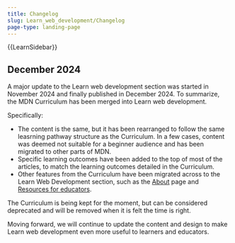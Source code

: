 ```yaml
---
title: Changelog
slug: Learn_web_development/Changelog
page-type: landing-page
---
```


{{LearnSidebar}}

## December 2024

A major update to the Learn web development section was started in November 2024 and finally published in December 2024. To summarize, the MDN Curriculum has been merged into Learn web development.

Specifically:

- The content is the same, but it has been rearranged to follow the same leasrning pathway structure as the Curriculum. In a few cases, content was deemed not suitable for a beginner audience and has been migrated to other parts of MDN.
- Specific learning outcomes have been added to the top of most of the articles, to match the learning outcomes detailed in the Curriculum.
- Other features from the Curriculum have been migrated across to the Learn Web Development section, such as the [About](/en-US/docs/Learn_web_development/About) page and [Resources for educators](/en-US/docs/Learn_web_development/Educators).

The Curriculum is being kept for the moment, but can be considered deprecated and will be removed when it is felt the time is right.

Moving forward, we will continue to update the content and design to make Learn web development even more useful to learners and educators.
